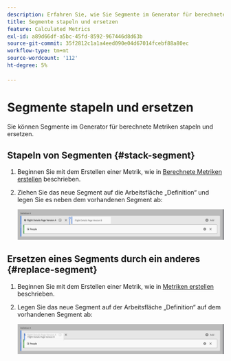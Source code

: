 ```yaml
---
description: Erfahren Sie, wie Sie Segmente im Generator für berechnete Metriken stapeln und ersetzen.
title: Segmente stapeln und ersetzen
feature: Calculated Metrics
exl-id: a89d66df-a5bc-45fd-8592-967446d8d63b
source-git-commit: 35f2812c1a1a4eed090e04d67014fcebf88a80ec
workflow-type: tm+mt
source-wordcount: '112'
ht-degree: 5%

---
```


# Segmente stapeln und ersetzen

Sie können Segmente im Generator für berechnete Metriken stapeln und ersetzen.

## Stapeln von Segmenten {#stack-segment}

1. Beginnen Sie mit dem Erstellen einer Metrik, wie in [Berechnete Metriken erstellen](cm-build-metrics.md) beschrieben.

1. Ziehen Sie das neue Segment auf die Arbeitsfläche „Definition“ und legen Sie es neben dem vorhandenen Segment ab:

   ![Arbeitsfläche mit der US-Besuchermetrik neben den bestehenden „International Visitors“ entfernt.](assets/segment-stack.png)

## Ersetzen eines Segments durch ein anderes {#replace-segment}

1. Beginnen Sie mit dem Erstellen einer Metrik, wie in [Metriken erstellen](cm-build-metrics.md) beschrieben.

1. Legen Sie das neue Segment auf der Arbeitsfläche „Definition“ auf dem vorhandenen Segment ab:

   ![Arbeitsfläche mit der Definition der US-Besucher, die über der Metrik „Internationale Besucher“ abgelegt wurden.](assets/segment-replace.png)
